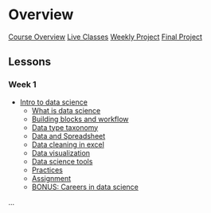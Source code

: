 # Overview

[Course Overview](course-overview.md)
[Live Classes](live-classes.md)
[Weekly Project](weekly-project.md)
[Final Project](final-project.md)

## Lessons

### Week 1

- [Intro to data science](lessons/intro-to-data-science.md)
    - [What is data science](lessons/intro-to-data/what-is-data-science.md)
    - [Building blocks and workflow](lessons/intro-to-data/ds-bulding-blocks.md)
    - [Data type taxonomy](lessons/intro-to-data/data-and-data-categories.md)
    - [Data and Spreadsheet](lessons/intro-to-data/data-spreadsheet.md)
    - [Data cleaning in excel](lessons/intro-to-data/data-cleaning-excel.md)
    - [Data visualization]()
    - [Data science tools]() 
    - [Practices]()
    - [Assignment]()
    - [BONUS: Careers in data science]()

<!--
### Week 2

- [Data collection and cleaning](lessons/data-collection-cleaning.md)
    - [Data sources and collection](./lessons/data-cleaning/data-sources.md)
    - [Data loading & exploration](./lessons/data-cleaning/data-loading.md)
    - [Data cleaning techniques](./lessons/data-cleaning/data-cleaning.md)
    - [Descriptive statistics]()
    - [Practices]()
    - [Assignment]()
    - [Bonus: GDPR and data privacy]() 

### Week 3

- [Data Visualization & Insight](lessons/data-visualization.md)
    - [Data visualization](lessons/data-visualization/what-is-visualization.md)
    - [Visualization tools]()
    - [Creating basic plots]()
    - [Insight and reporting]()
    - [Communicating your insight]()
    - [Practices]()
    - [Assignment]()
    - [Bonus: Data story telling]()


### Week 4

- [Intro to Machine Learning](lessons/intro-to-ml.md)
    - [Getting to know ML]()
    - [Supervised and unsupervised]()
    - [classification and regression]()
    - [Applications of ML]()
    - [Build your model]()
    - [Practices]()
-->
...
